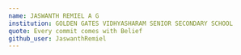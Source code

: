 ```yaml
---
name: JASWANTH REMIEL A G
institution: GOLDEN GATES VIDHYASHARAM SENIOR SECONDARY SCHOOL
quote: Every commit comes with Belief
github_user: JaswanthRemiel
---
```

